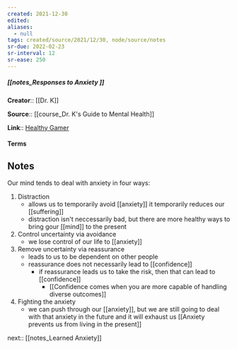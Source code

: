 ```yaml
---
created: 2021-12-30 
edited: 
aliases:
  - null
tags: created/source/2021/12/30, node/source/notes
sr-due: 2022-02-23
sr-interval: 12
sr-ease: 250
---
```


##### [[notes_Responses to Anxiety ]]
**Creator**:: [[Dr. K]]
 
**Source**:: [[course_Dr. K's Guide to Mental Health]]

**Link**:: [Healthy Gamer](https://coaching.healthygamer.gg/guide/lessons/responses-to-anxiety)

#### Terms

## Notes
Our mind tends to deal with anxiety in four ways:  

1.  Distraction 
	- allows us to temporarily avoid [[anxiety]] it temporarily reduces our [[suffering]]
	- distraction isn't neccessarily bad, but there are more healthy ways to bring gour [[mind]] to the present
2.  Control uncertainty via avoidance
	- we lose control of our life to [[anxiety]]
3.  Remove uncertainty via reassurance
	- leads to us to be dependent on other people
	- reassurance does not necessarily lead to [[confidence]]
		- if reassurance leads us to take the risk, then that can lead to [[confidence]]
			- [[Confidence comes when you are more capable of handling diverse outcomes]] 
4.  Fighting the anxiety
	- we can push through our [[anxiety]], but we are still going to deal with that anxiety in the future and it will exhaust us
[[Anxiety prevents us from living in the present]]

next:: [[notes_Learned Anxiety]]